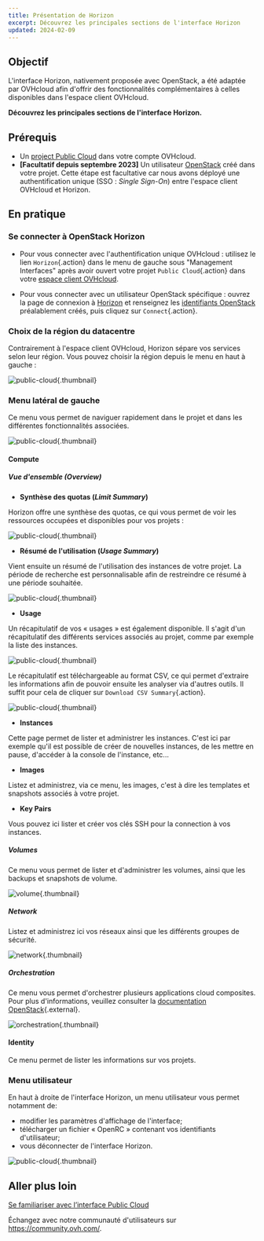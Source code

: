 ```yaml
---
title: Présentation de Horizon
excerpt: Découvrez les principales sections de l'interface Horizon
updated: 2024-02-09
---
```


## Objectif

L'interface Horizon, nativement proposée avec OpenStack, a été adaptée par OVHcloud afin d'offrir des fonctionnalités complémentaires à celles disponibles dans l'espace client OVHcloud.

**Découvrez les principales sections de l'interface Horizon.**

## Prérequis

- Un [project Public Cloud](create_a_public_cloud_project1.) dans votre compte OVHcloud.
- **[Facultatif depuis septembre 2023]** Un utilisateur [OpenStack](create_and_delete_a_user1.) créé dans votre projet. Cette étape est facultative car nous avons déployé une authentification unique (SSO : *Single Sign-On*) entre l'espace client OVHcloud et Horizon.

## En pratique

### Se connecter à OpenStack Horizon

* Pour vous connecter avec l'authentification unique OVHcloud : utilisez le lien `Horizon`{.action} dans le menu de gauche sous "Management Interfaces" après avoir ouvert votre projet `Public Cloud`{.action} dans votre [espace client OVHcloud](https://www.ovh.com/auth/?action=gotomanager&from=https://www.ovh.com/fr/&ovhSubsidiary=fr).

* Pour vous connecter avec un utilisateur OpenStack spécifique : ouvrez la page de connexion à [Horizon](https://horizon.cloud.ovh.net/auth/login/) et renseignez les [identifiants OpenStack](create_and_delete_a_user1.) préalablement créés, puis cliquez sur `Connect`{.action}.

### Choix de la région du datacentre

Contrairement à l'espace client OVHcloud, Horizon sépare vos services selon leur région. Vous pouvez choisir la région depuis le menu en haut à gauche :

![public-cloud](region2021.png){.thumbnail}

### Menu latéral de gauche

Ce menu vous permet de naviguer rapidement dans le projet et dans les différentes fonctionnalités associées.

![public-cloud](leftmenu2021.png){.thumbnail}

#### Compute

##### **Vue d'ensemble (*Overview*)**

- **Synthèse des quotas (*Limit Summary*)**

Horizon offre une synthèse des quotas, ce qui vous permet de voir les ressources occupées et disponibles pour vos projets :

![public-cloud](quotas2021.png){.thumbnail}

- **Résumé de l'utilisation (*Usage Summary*)**

Vient ensuite un résumé de l'utilisation des instances de votre projet. La période de recherche est personnalisable afin de restreindre ce résumé à une période souhaitée.

![public-cloud](usagesummary2021.png){.thumbnail}

- **Usage**

Un récapitulatif de vos « usages » est également disponible. Il s'agit d'un récapitulatif des différents services associés au projet, comme par exemple la liste des instances.

![public-cloud](usage2021.png){.thumbnail}

Le récapitulatif est téléchargeable au format CSV, ce qui permet d'extraire les informations afin de pouvoir ensuite les analyser via d'autres outils. Il suffit pour cela de cliquer sur `Download CSV Summary`{.action}.

![public-cloud](csv2021.png){.thumbnail}

- **Instances**

Cette page permet de lister et administrer les instances. C'est ici par exemple qu'il est possible de créer de nouvelles instances, de les mettre en pause, d'accéder à la console de l'instance, etc...

- **Images**

Listez et administrez, via ce menu, les images, c'est à dire les templates et snapshots associés à votre projet.

- **Key Pairs**

Vous pouvez ici lister et créer vos clés SSH pour la connection à vos instances.

##### **Volumes**

Ce menu vous permet de lister et d'administrer les volumes, ainsi que les backups et snapshots de volume.

![volume](volumes2021.png){.thumbnail}

##### **Network**

Listez et administrez ici vos réseaux ainsi que les différents groupes de sécurité. 

![network](network2021.png){.thumbnail}

##### **Orchestration**

Ce menu vous permet d'orchestrer plusieurs applications cloud composites.<br>
Pour plus d'informations, veuillez consulter la [documentation OpenStack](https://docs.openstack.org/horizon/pike/user/stacks.html){.external}.

![orchestration](orchestration2021.png){.thumbnail}

#### Identity

Ce menu permet de lister les informations sur vos projets.

### Menu utilisateur

En haut à droite de l'interface Horizon, un menu utilisateur vous permet notamment de: 

- modifier les paramètres d'affichage de l'interface;
- télécharger un fichier « OpenRC » contenant vos identifiants d'utilisateur;
- vous déconnecter de l'interface Horizon.

![public-cloud](username2021.png){.thumbnail}

## Aller plus loin

[Se familiariser avec l’interface Public Cloud](03-public-cloud-interface-walk-me1.)
 
Échangez avec notre communauté d'utilisateurs sur <https://community.ovh.com/>.
